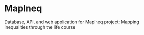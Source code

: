 # MapIneq
Database, API, and web application for MapIneq project: Mapping inequalities through the life course

